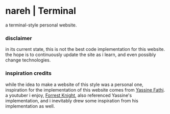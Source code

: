 # nareh | Terminal
a terminal-style personal website.

### disclaimer
in its current state, this is not the best code implementation for this website. the hope is to continuously update the site as i learn, and even possibly change technologies.

### inspiration credits
while the idea to make a website of this style was a personal one, inspiration for the implementation of this website comes from [Yassine Fathi](https://github.com/m4tt72/terminal). a youtuber i enjoy, [Forrest Knight](https://fkcodes.com/), also referenced Yassine's implementation, and i inevitably drew some inspiration from his implementation as well.
